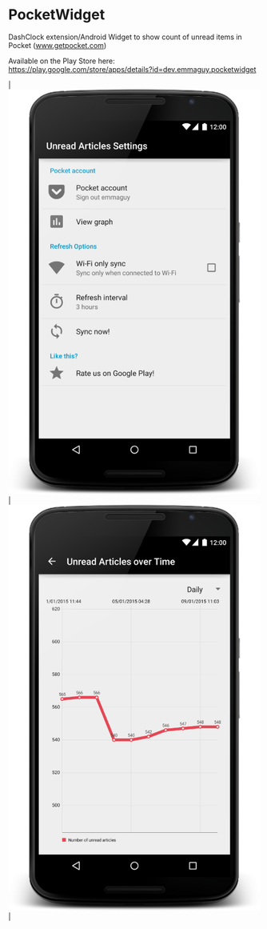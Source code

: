 PocketWidget
============

DashClock extension/Android Widget to show count of unread items in Pocket (www.getpocket.com)

Available on the Play Store here: https://play.google.com/store/apps/details?id=dev.emmaguy.pocketwidget

|  ![Settings](https://raw.githubusercontent.com/emmaguy/PocketWidget/master/settings.png) | ![Graph](https://raw.githubusercontent.com/emmaguy/PocketWidget/master/graph.png) |
